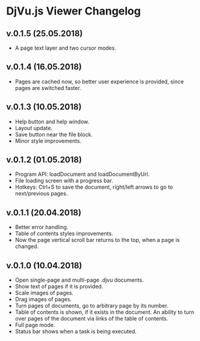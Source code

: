 # DjVu.js Viewer Changelog

## v.0.1.5 (25.05.2018)

- A page text layer and two cursor modes. 

## v.0.1.4 (16.05.2018)

- Pages are cached now, so better user experience is provided, since pages are switched faster. 

## v.0.1.3 (10.05.2018)

- Help button and help window.
- Layout update.
- Save button near the file block.
- Minor style improvements. 

## v.0.1.2 (01.05.2018)

- Program API: loadDocument and loadDocumentByUrl.
- File loading screen with a progress bar.
- Hotkeys: Ctrl+S to save the document, right/left arrows to go to next/previous pages. 

## v.0.1.1 (20.04.2018)

- Better error handling.
- Table of contents styles improvements.
- Now the page vertical scroll bar returns to the top, when a page is changed.

## v.0.1.0 (10.04.2018)

- Open single-page and multi-page .djvu documents.
- Show text of pages if it is provided.
- Scale images of pages. 
- Drag images of pages.
- Turn pages of documents, go to arbitrary page by its number.
- Table of contents is shown, if it exists in the document. An ability to turn over pages of the document via links of the table of contents.
- Full page mode.
- Status bar shows when a task is being executed.